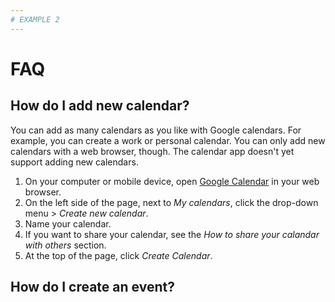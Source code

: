 ```yaml
---
# EXAMPLE 2
---
```

# FAQ
## How do I add new calendar?
You can add as many calendars as you like with Google calendars. For example, you can create a work or personal calendar. You can only add new calendars with a web browser, though. The calendar app doesn't yet support adding new calendars.
1. On your computer or mobile device, open [Google Calendar](https://calendar.google.com) in your web browser.
1. On the left side of the page, next to *My calendars*, click the drop-down menu  > *Create new calendar*.
1. Name your calendar. 
1. If you want to share your calendar, see the *How to share your calandar with others* section.
1. At the top of the page, click *Create Calendar*.

## How do I create an event?

